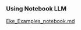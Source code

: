 ### Using Notebook LLM
[Eke_Examples_notebook.md](https://github.com/vwulf/ettuge/blob/master/src/main/md/kannada/sections/Eke_examples_notebook.md)



